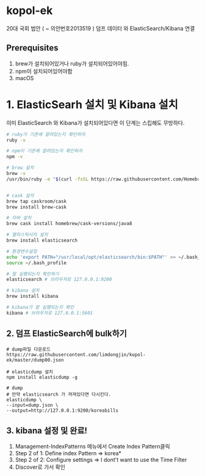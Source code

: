 # kopol-ek
20대 국회 법안 (  ~ 의안번호2013519 ) 덤프 데이터 와 ElasticSearch/Kibana 연결

## Prerequisites

1. brew가 설치되어있거나 ruby가 설치되어있어야힘.
2. npm이 설치되어있어야함
3. macOS

# 1. ElasticSearh 설치 및 Kibana 설치

이미 ElasticSearch 와 Kibana가 설치되어있다면 이 단계는 스킵해도 무방하다.

```bash
# ruby가 기존에 깔려있는지 확인하자
ruby -v

# npm이 기존에 깔려있는지 확인하자
npm -v

# brew 설치
brew -v
/usr/bin/ruby -e "$(curl -fsSL https://raw.githubusercontent.com/Homebrew/install/master/install)"


# cask 설치
brew tap caskroom/cask
brew install brew-cask

# 자바 설치
brew cask install homebrew/cask-versions/java8

# 엘라스틱서치 설치
brew install elasticsearch

# 환경변수설정
echo 'export PATH="/usr/local/opt/elasticsearch/bin:$PATH"' >> ~/.bash_profile
source ~/.bash_profile

# 잘 실행되는지 확인하기
elasticsearch # 브라우저로 127.0.0.1:9200

# kibana 설치
brew install kibana

# kibana가 잘 실행되는지 확인
kibana # 브라우저로 127.0.0.1:5601
```

## 2. 덤프 ElasticSearch에 bulk하기

```
# dump파일 다운로드
https://raw.githubusercontent.com/limdongjin/kopol-ek/master/dump00.json

# elasticdump 설치
npm install elasticdump -g

# dump
# 만약 elasticsearch 가 꺼져있다면 다시킨다.
elasticdump \
--input=dump.json \
--output=http://127.0.0.1:9200/koreabills
```

## 3. kibana 설정 및 완료!

1. Management-IndexPatterns 메뉴에서 Create Index Pattern클릭
2. Step 2 of 1: Define index Pattern => korea*
3. Step 2 of 2: Configure settings => I dont't want to use the Time Filter
4. Discover로 가서 확인
